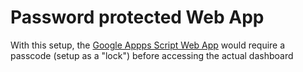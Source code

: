 # Password protected Web App

With this setup, the [Google Appps Script Web App](https://developers.google.com/apps-script/guides/web) would require a passcode (setup as a "lock") before accessing the actual dashboard
